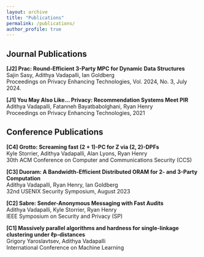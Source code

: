```yaml
---
layout: archive
title: "Publications"
permalink: /publications/
author_profile: true
---
```



## Journal Publications

 **[J2] Prac:  Round-Efficient 3-Party MPC for Dynamic Data Structures**<br>
    Sajin Sasy, Adithya Vadapalli, Ian Goldberg<br>
    Proceedings on Privacy Enhancing Technologies, Vol. 2024, No. 3, July 2024.


 **[J1] You May Also Like… Privacy: Recommendation Systems Meet PIR**<br>
    Adithya Vadapalli, Fatanneh Bayatbabolghani, Ryan Henry<br>
    Proceedings on Privacy Enhancing Technologies, 2021

## Conference Publications

**[C4] Grotto: Screaming fast (2 + 1)-PC for Z via (2, 2)-DPFs**  
  Kyle Storrier, Adithya Vadapalli, Alan Lyons, Ryan Henry <br>
   30th ACM Conference on Computer and Communications Security (CCS)
   

**[C3] Duoram: A Bandwidth-Efficient Distributed ORAM for 2- and 3-Party Computation** <br>
    Adithya Vadapalli, Ryan Henry, Ian Goldberg<br>
    32nd USENIX Security Symposium, August 2023

**[C2] Sabre: Sender-Anonymous Messaging with Fast Audits** <br>
    Adithya Vadapalli, Kyle Storrier, Ryan Henry<br>
    IEEE Symposium on Security and Privacy (SP)

**[C1] Massively parallel algorithms and hardness for single-linkage clustering under ℓp-distances** <br>
    Grigory Yaroslavtsev, Adithya Vadapalli <br>
    International Conference on Machine Learning <br>

